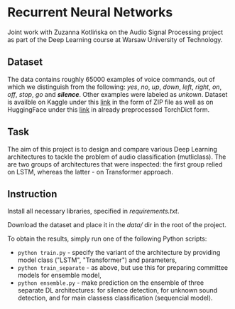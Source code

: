 # Recurrent Neural Networks
Joint work with Zuzanna Kotlińska on the Audio Signal Processing project as part of the Deep Learning course at Warsaw University of Technology.

## Dataset

The data contains roughly 65000 examples of voice commands, out of which we distinguish from the following: *yes*, *no*, *up*, *down*,
*left*, *right*, *on*, *off*, *stop*, *go* and ***silence***. Other examples were labeled as *unkown*.
Dataset is availble on Kaggle under this [link](https://www.kaggle.com/c/tensorflow-speech-recognition-challenge/data) in the form of ZIP file as well as on HuggingFace under this [link](https://huggingface.co/datasets/speech_commands/viewer) in already preprocessed TorchDict form.

## Task

The aim of this project is to design and compare various Deep Learning architectures to tackle the problem of audio classification (mutliclass). The are two groups of architectures that were inspected: the first group relied on LSTM, whereas the latter - on Transformer approach.

## Instruction
Install all necessary libraries, specified in *requirements.txt*.

Download the dataset and place it in the *data/* dir in the root of the project.

To obtain the results, simply run one of the following Python scripts:
* `python train.py` - specify the variant of the architecture by providing model class ("LSTM", "Transformer") and parameters,
* `python train_separate` - as above, but use this for preparing committee models for ensemble model,
* `python ensemble.py` - make prediction on the ensemble of three separate DL architectures: for silence detection, for unknown sound detection, and for main classess classification (sequencial model).

